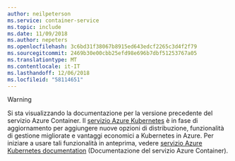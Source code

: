 ```yaml
---
author: neilpeterson
ms.service: container-service
ms.topic: include
ms.date: 11/09/2018
ms.author: nepeters
ms.openlocfilehash: 3c6bd31f38067b8915ed643edcf2265c3d4f2f79
ms.sourcegitcommit: 2469b30e00cbb25efd98e696b7dbf51253767a05
ms.translationtype: MT
ms.contentlocale: it-IT
ms.lasthandoff: 12/06/2018
ms.locfileid: "58114651"
---
```

> [!WARNING]
> Si sta visualizzando la documentazione per la versione precedente del servizio Azure Container. Il [servizio Azure Kubernetes](../articles/aks/intro-kubernetes.md) è in fase di aggiornamento per aggiungere nuove opzioni di distribuzione, funzionalità di gestione migliorate e vantaggi economici a Kubernetes in Azure. Per iniziare a usare tali funzionalità in anteprima, vedere [servizio Azure Kubernetes documentation](../articles/aks/intro-kubernetes.md) (Documentazione del servizio Azure Container).
>
>
